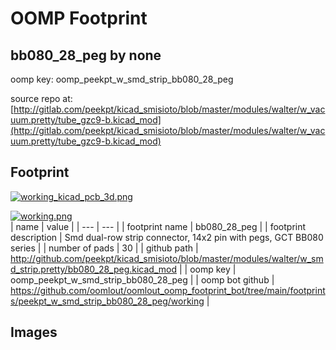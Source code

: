 # OOMP Footprint  
## bb080_28_peg  by none  
  
oomp key: oomp_peekpt_w_smd_strip_bb080_28_peg  
  
source repo at: [http://gitlab.com/peekpt/kicad_smisioto/blob/master/modules/walter/w_vacuum.pretty/tube_gzc9-b.kicad_mod](http://gitlab.com/peekpt/kicad_smisioto/blob/master/modules/walter/w_vacuum.pretty/tube_gzc9-b.kicad_mod)  
## Footprint  
  
[![working_kicad_pcb_3d.png](working_kicad_pcb_3d_600.png)](working_kicad_pcb_3d.png)  
  
[![working.png](working_600.png)](working.png)  
| name | value | 
| --- | --- | 
| footprint name | bb080_28_peg | 
| footprint description | Smd dual-row strip connector, 14x2 pin with pegs, GCT BB080 series | 
| number of pads | 30 | 
| github path | http://github.com/peekpt/kicad_smisioto/blob/master/modules/walter/w_smd_strip.pretty/bb080_28_peg.kicad_mod | 
| oomp key | oomp_peekpt_w_smd_strip_bb080_28_peg | 
| oomp bot github | https://github.com/oomlout/oomlout_oomp_footprint_bot/tree/main/footprints/peekpt_w_smd_strip_bb080_28_peg/working | 
## Images  
